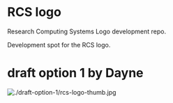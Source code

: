 # RCS logo

Research Computing Systems Logo development repo.


Development spot for the RCS logo.


# draft option 1 by Dayne

![./draft-option-1/rcs-logo-thumb.jpg](./draft-option-1/rcs-logo-thumb.jpg)

